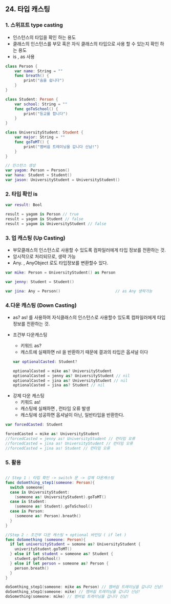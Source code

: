   ## 24. 타입 캐스팅 

### 1. 스위프트 type casting
- 인스턴스의 타입을 확인 하는 용도
- 클래스의 인스턴스를 부모 혹은 자식 클래스의 타입으로 사용 할 수 있는지 확인 하는 용도 
- is , as 사용 

```Swift
class Person {
    var name: String = ""
    func breath() {
        print("숨을 쉽니다")
    }
}

class Student: Person {
    var school: String = ""
    func goToSchool() {
        print("등교를 합니다")
    }
}

class UniversityStudent: Student {
    var major: String = ""
    func goToMT() {
        print("멤버쉽 트레이닝을 갑니다 신남!")
    }
}

// 인스턴스 생성
var yagom: Person = Person()
var hana: Student = Student()
var jason: UniversityStudent = UniversityStudent()

```



### 2. 타입 확인 is

```Swift
var result: Bool

result = yagom is Person // true
result = yagom is Student // false
result = yagom is UniversityStudent // false

```

### 3. 업 캐스팅 (Up Casting)
- 부모클래스의 인스턴스로 사용할 수 있도록 컴파일러에게 타입 정보를 전환하는 것.
- 암시적으로 처리되므로, 생략 가능
- Any. , AnyObject 로도 타입정보를 변환할수 있다.


```Swift 
var mike: Person = UniversityStudent() as Person 

var jenny: Student = Student()

var jina: Any = Person()                        // as Any 생략가능

```

### 4.다운 캐스팅 (Down Casting)
- as? as! 를 사용하여 자식클래스의 인스턴스로 사용할수 있도록 컴파일러에게 타입정보를 전환하는 것.

* 조건부 다운캐스팅 
  * 키워드 as? 
  * 캐스트에 실패하면 nil 을 반환하기 때문에 결과의 타입은 옵셔널 이다


  ```Swift 
  var optionalCasted: Student?
  
  optionalCasted = mike as? UniversityStudent
  optionalCasted = jenny as? UniversityStudent // nil
  optionalCasted = jina as? UniversityStudent // nil
  optionalCasted = jina as? Student // nil
  ```
  
 + 강제 다운 캐스팅
    + 키워드 as! 
    + 캐스팅에 실패하면 , 런타임 오류 발생
    + 캐스팅에 성공하면 옵셔널이 아닌, 일반타입을 반환한다. 

```Swift 
var forcedCasted: Student

forcedCasted = mike as! UniversityStudent
//forcedCasted = jenny as! UniversityStudent // 런타임 오류
//forcedCasted = jina as! UniversityStudent // 런타임 오류
//forcedCasted = jina as! Student // 런타임 오류

```


### 5. 활용
```Swift 

// Step 1 : 타입 확인 -> switch 문 -> 강제 다운캐스팅 
func doSomthing_step1(someone: Person){
  switch someone{
  case is UniversityStudent:
    (someone as! UniversityStudent).goToMT() 
  case is Student:
    (someone as! Student).goToSchool()
  case is Person:
    (someone as! Person).breath()
  }
}

//Step 2 : 조건부 다운 캐스팅 + optional 바인딩 ( if let )
func doSomething (someone: Person){
  if let universityStudent = somone as? UniversityStudent {
    univerityStudent.goToMT()
  } else if let student = someone as? Student {
    student.goToSchool()
  } else if let person = someone as? Person {
    person.breath()
  }
}

doSomthing_step1(someone: mike as Person) // 멤버쉽 트레이닝을 갑니다 신남!
doSomthing_step1(someone: mike) // 멤버쉽 트레이닝을 갑니다 신남!
doSomething(someone: mike) // 멤버쉽 트레이닝을 갑니다 신남!
```
